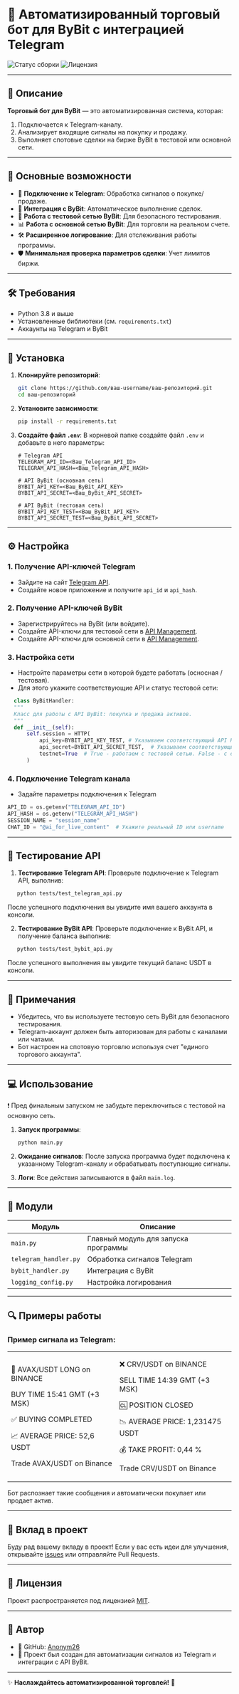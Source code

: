 # 🚀 Автоматизированный торговый бот для ByBit с интеграцией Telegram

![Статус сборки](https://img.shields.io/badge/build-passing-brightgreen)
![Лицензия](https://img.shields.io/badge/license-MIT-blue)

---

## 📝 Описание

**Торговый бот для ByBit** — это автоматизированная система, которая:

1. Подключается к Telegram-каналу.
2. Анализирует входящие сигналы на покупку и продажу.
3. Выполняет спотовые сделки на бирже ByBit в тестовой или основной сети.

---

## 🔧 Основные возможности

- 📩 **Подключение к Telegram**: Обработка сигналов о покупке/продаже.
- 🔄 **Интеграция с ByBit**: Автоматическое выполнение сделок.
- 🧪 **Работа с тестовой сетью ByBit**: Для безопасного тестирования.
- 📊 **Работа с основной сетью ByBit**: Для торговли на реальном счете.
- 🛠 **Расширенное логирование**: Для отслеживания работы программы.
- 🛡 **Минимальная проверка параметров сделки**: Учет лимитов биржи.

---

## 🛠 Требования

- Python 3.8 и выше
- Установленные библиотеки (см. `requirements.txt`)
- Аккаунты на Telegram и ByBit

---

## 🚀 Установка

1. **Клонируйте репозиторий**:
    ```bash
    git clone https://github.com/ваш-username/ваш-репозиторий.git
    cd ваш-репозиторий
    ```

2. **Установите зависимости**:
    ```bash
    pip install -r requirements.txt
    ```

3. **Создайте файл `.env`**:
    В корневой папке создайте файл `.env` и добавьте в него параметры:
    ```env
    # Telegram API
    TELEGRAM_API_ID=<Ваш_Telegram_API_ID>
    TELEGRAM_API_HASH=<Ваш_Telegram_API_HASH>
    
    # API ByBit (основная сеть)
    BYBIT_API_KEY=<Ваш_ByBit_API_KEY>
    BYBIT_API_SECRET=<Ваш_ByBit_API_SECRET>
    
    # API ByBit (тестовая сеть)
    BYBIT_API_KEY_TEST=<Ваш_ByBit_API_KEY>
    BYBIT_API_SECRET_TEST=<Ваш_ByBit_API_SECRET>
    ```

---

## ⚙️ Настройка

### 1. **Получение API-ключей Telegram**
   - Зайдите на сайт [Telegram API](https://my.telegram.org/auth).
   - Создайте новое приложение и получите `api_id` и `api_hash`.

### 2. **Получение API-ключей ByBit**
   - Зарегистрируйтесь на ByBit (или войдите).
   - Создайте API-ключи для тестовой сети в [API Management](https://testnet.bybit.com).
   - Создайте API-ключи для основной сети в [API Management](https://bybit.com).

### 3. **Настройка сети**
   - Настройте параметры сети в которой будете работать (осносная / тестовая).
   - Для этого укажите соответствующие API и статус тестовой сети:
  ```python
    class ByBitHandler:
    """
    Класс для работы с API ByBit: покупка и продажа активов.
    """
    def __init__(self):
        self.session = HTTP(
            api_key=BYBIT_API_KEY_TEST, # Указываем соответствующий API KEY для тестовой или основной сети
            api_secret=BYBIT_API_SECRET_TEST,  # Указываем соответствующий API SECRET для тестовой или основной сети
            testnet=True  # True - работаем с тестовой сетью. False - с основной.
        )
  ```

### 4. **Подключение Telegram канала**
  - Задайте параметры подключения к Telegram
  ```python
API_ID = os.getenv("TELEGRAM_API_ID")
API_HASH = os.getenv("TELEGRAM_API_HASH")
SESSION_NAME = "session_name"
CHAT_ID = "@ai_for_live_content"  # Укажите реальный ID или username
  ```

---

## 🧪 Тестирование API
1. **Тестирование Telegram API**:
Проверьте подключение к Telegram API, выполнив: 
 ```bash
    python tests/test_telegram_api.py
 ```
После успешного подключения вы увидите имя вашего аккаунта в консоли.

2. **Тестирование ByBit API**:
Проверьте подключение к ByBit API, и получение баланса выполнив:
 ```bash
    python tests/test_bybit_api.py
 ```
После успешного выполнения вы увидите текущий баланс USDT в консоли.

---

## 📄 Примечания
- Убедитесь, что вы используете тестовую сеть ByBit для безопасного тестирования.
- Telegram-аккаунт должен быть авторизован для работы с каналами или чатами.
- Бот настроен на спотовую торговлю используя счет "единого торгового аккаунта".

---

## 💻 Использование

 ❗ Пред финальным запуском не забудьте переключиться с тестовой на основную сеть.
 
1. **Запуск программы**:
    ```bash
    python main.py
    ```
    
3. **Ожидание сигналов**:
    После запуска программа будет подключена к указанному Telegram-каналу и обрабатывать поступающие сигналы.

4. **Логи**:
    Все действия записываются в файл `main.log`.

---

## 📂 Модули

| Модуль              | Описание                                     |
|---------------------|---------------------------------------------|
| `main.py`           | Главный модуль для запуска программы        |
| `telegram_handler.py` | Обработка сигналов Telegram                |
| `bybit_handler.py`  | Интеграция с ByBit                         |
| `logging_config.py` | Настройка логирования                      |

---

## 🔍 Примеры работы

### Пример сигнала из Telegram:
<table>
  <tr>
    <td>
        
🚀 AVAX/USDT LONG on BINANCE           

BUY TIME 15:41 GMT (+3 MSK)

✅ BUYING COMPLETED        

📈 AVERAGE PRICE: 52,6 USDT

Trade AVAX/USDT on Binance
    
   </td>
    <td>
      
❌ CRV/USDT on BINANCE
      
SELL TIME 14:39 GMT (+3 MSK)

🆑 POSITION CLOSED

📉 AVERAGE PRICE: 1,231475 USDT

💰 TAKE PROFIT: 0,44 %

Trade CRV/USDT on Binance
  </tr>
</table>

Бот распознает такие сообщения и автоматически покупает или продает актив.

---

## 🤝 Вклад в проект

Буду рад вашему вкладу в проект! Если у вас есть идеи для улучшения, открывайте [issues](https://github.com/Anonym26/TradingBot-v.1.0/issues) или отправляйте Pull Requests.

---

## 📜 Лицензия

Проект распространяется под лицензией [MIT](LICENSE).

---

## 📜 Автор

- 🔗 GitHub: [Anonym26](https://github.com/Anonym26)
- 🚀 Проект был создан для автоматизации сигналов из Telegram и интеграции с API ByBit.

---

✨ **Наслаждайтесь автоматизированной торговлей!** 🚀
